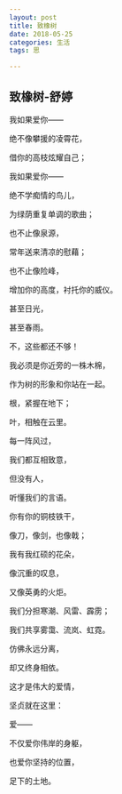 ```yaml
---
layout: post
title: 致橡树
date: 2018-05-25
categories: 生活
tags: 思

---
```


## 致橡树-舒婷

   我如果爱你——
   
   绝不像攀援的凌霄花，
   
   借你的高枝炫耀自己；
   
   我如果爱你——

   绝不学痴情的鸟儿，

   为绿荫重复单调的歌曲；

   也不止像泉源，

   常年送来清凉的慰藉；

   也不止像险峰，

   增加你的高度，衬托你的威仪。

   甚至日光，

   甚至春雨。

   不，这些都还不够！
    
   我必须是你近旁的一株木棉，

   作为树的形象和你站在一起。

   根，紧握在地下；

   叶，相触在云里。

   每一阵风过，

   我们都互相致意，

   但没有人，

   听懂我们的言语。

   你有你的铜枝铁干，

   像刀，像剑，也像戟；

   我有我红硕的花朵，

   像沉重的叹息，

   又像英勇的火炬。

   我们分担寒潮、风雷、霹雳；
   
   我们共享雾霭、流岚、虹霓。

   仿佛永远分离，

   却又终身相依。

   这才是伟大的爱情，

   坚贞就在这里：

   爱——

   不仅爱你伟岸的身躯，

   也爱你坚持的位置，

   足下的土地。